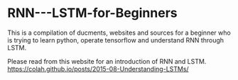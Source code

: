 # RNN---LSTM-for-Beginners
This is a compilation of ducments, websites and sources for a beginner who is trying to learn python, operate tensorflow and understand RNN through LSTM. 

Please read from this website for an introduction of RNN and LSTM. https://colah.github.io/posts/2015-08-Understanding-LSTMs/
